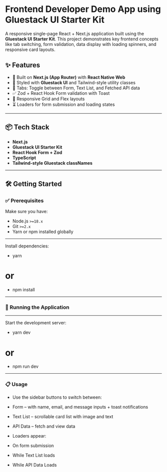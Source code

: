 # Frontend Developer Demo App using Gluestack UI Starter Kit

A responsive single-page React + Next.js application built using the **Gluestack UI Starter Kit**. This project demonstrates key frontend concepts like tab switching, form validation, data display with loading spinners, and responsive card layouts.

## ✨ Features

- 🚀 Built on **Next.js (App Router)** with **React Native Web**
- 🎨 Styled with **Gluestack UI** and Tailwind-style utility classes
- 🔄 Tabs: Toggle between Form, Text List, and Fetched API data
- ✅ Zod + React Hook Form validation with Toast
- 📄 Responsive Grid and Flex layouts
- ⏳ Loaders for form submission and loading states

---

## 📦 Tech Stack

- **Next.js**
- **Gluestack UI Starter Kit**
- **React Hook Form + Zod**
- **TypeScript**
- **Tailwind-style Gluestack classNames**

---

## 🛠️ Getting Started

### ✅ Prerequisites

Make sure you have:

- Node.js `>=18.x`
- Git `>=2.x`
- Yarn or npm installed globally

---

Install dependencies:

- yarn

# or

- npm install

---

### 🚀 Running the Application

---

Start the development server:

- yarn dev

# or

- npm run dev

---

### 📋 Usage

- Use the sidebar buttons to switch between:

- Form – with name, email, and message inputs + toast notifications

- Text List – scrollable card list with image and text

- API Data – fetch and view data

- Loaders appear:

- On form submission

- While Text List loads

- While API Data Loads
